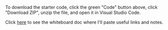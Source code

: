 To download the starter code, click the green "Code" button above, click "Download ZIP", unzip the file, and open it in Visual Studio Code.

Click [here](https://docs.google.com/document/d/1Jfvxqt8O2E2yFE6z9jr1yQ9N4I7X84tZRexhwwB-VKY/edit?usp=sharing) to see the whiteboard doc where I'll paste useful links and notes.
